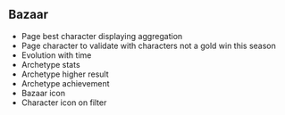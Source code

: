 ## Bazaar

- Page best character displaying aggregation
- Page character to validate with characters not a gold win this season
- Evolution with time
- Archetype stats
- Archetype higher result
- Archetype achievement
- Bazaar icon
- Character icon on filter
